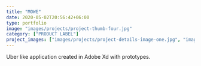 ```yaml
---
title: "MOWE"
date: 2020-05-02T20:56:42+06:00
type: portfolio
image: "images/projects/project-thumb-four.jpg"
category: ["PRODUCT LABEL"]
project_images: ["images/projects/project-details-image-one.jpg", "images/projects/project-details-image-two.jpg"]
---
```


Uber like application created in Adobe Xd with prototypes.
